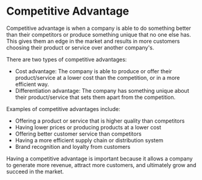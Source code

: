 # Competitive Advantage

Competitive advantage is when a company is able to do something better than their competitors or produce something unique that no one else has. This gives them an edge in the market and results in more customers choosing their product or service over another company's. 

There are two types of competitive advantages:

* Cost advantage: The company is able to produce or offer their product/service at a lower cost than the competition, or in a more efficient way.
* Differentiation advantage: The company has something unique about their product/service that sets them apart from the competition.

Examples of competitive advantages include:
* Offering a product or service that is higher quality than competitors
* Having lower prices or producing products at a lower cost
* Offering better customer service than competitors
* Having a more efficient supply chain or distribution system
* Brand recognition and loyalty from customers

Having a competitive advantage is important because it allows a company to generate more revenue, attract more customers, and ultimately grow and succeed in the market.
